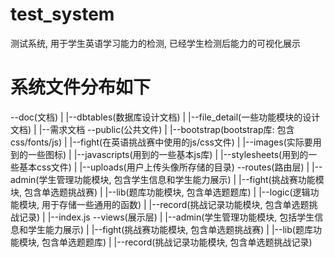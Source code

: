 # test_system
测试系统, 用于学生英语学习能力的检测, 已经学生检测后能力的可视化展示

# 系统文件分布如下
--doc(文档)
  |
  |--dbtables(数据库设计文档)
  |
  |--file_detail(一些功能模块的设计文档)
  |
  |--需求文档
--public(公共文件)
  |
  |--bootstrap(bootstrap库: 包含css/fonts/js)
  |
  |--fight(在英语挑战赛中使用的js/css文件)
  |
  |--images(实际要用到的一些图标)
  |
  |--javascripts(用到的一些基本js库)
  |
  |--stylesheets(用到的一些基本css文件)
  |
  |--uploads(用户上传头像所存储的目录)
--routes(路由层)
  |
  |--admin(学生管理功能模块, 包含学生信息和学生能力展示)
  |
  |--fight(挑战赛功能模块, 包含单选题挑战赛)
  |
  |--lib(题库功能模块, 包含单选题题库)
  |
  |--logic(逻辑功能模块, 用于存储一些通用的函数)
  |
  |--record(挑战记录功能模块, 包含单选题挑战记录)
  |
  |--index.js
--views(展示层)
  |
  |--admin(学生管理功能模块, 包括学生信息和学生能力展示)
  |
  |--fight(挑战赛功能模块, 包含单选题挑战赛)
  |
  |--lib(题库功能模块, 包含单选题题库)
  |
  |--record(挑战记录功能模块, 包含单选题挑战记录)
